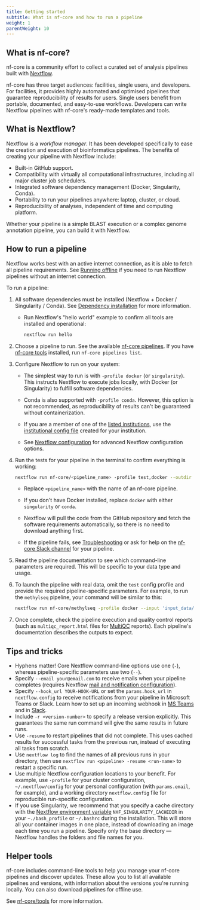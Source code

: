 ```yaml
---
title: Getting started
subtitle: What is nf-core and how to run a pipeline
weight: 1
parentWeight: 10
---
```


## What is nf-core?

nf-core is a community effort to collect a curated set of analysis pipelines built with [Nextflow](https://www.nextflow.io/docs/latest/index.html).

nf-core has three target audiences: facilities, single users, and developers.
For facilities, it provides highly automated and optimised pipelines that guarantee reproducibility of results for users.
Single users benefit from portable, documented, and easy-to-use workflows.
Developers can write Nextflow pipelines with nf-core's ready-made templates and tools.

## What is Nextflow?

Nextflow is a _workflow manager_.
It has been developed specifically to ease the creation and execution of bioinformatics pipelines.
The benefits of creating your pipeline with Nextflow include:

- Built-in GitHub support.
- Compatibility with virtually all computational infrastructures, including all major cluster job schedulers.
- Integrated software dependency management (Docker, Singularity, Conda).
- Portability to run your pipelines anywhere: laptop, cluster, or cloud.
- Reproducibility of analyses, independent of time and computing platform.

Whether your pipeline is a simple BLAST execution or a complex genome annotation pipeline, you can build it with Nextflow.

## How to run a pipeline

Nextflow works best with an active internet connection, as it is able to fetch all pipeline requirements. See [Running offline](offline.md) if you need to run Nextflow pipelines without an internet connection.

To run a pipeline:

1. All software dependencies must be installed (Nextflow + Docker / Singularity / Conda). See [Dependency installation](installation.md) for more information.

   - Run Nextflow's "hello world" example to confirm all tools are installed and operational:

     ```bash
     nextflow run hello
     ```

2. Choose a pipeline to run. See the available [nf-core pipelines](https://nf-co.re/pipelines). If you have [nf-core tools](https://nf-co.re/tools) installed, run `nf-core pipelines list`.

3. Configure Nextflow to run on your system:

   - The simplest way to run is with `-profile docker` (or `singularity`). This instructs Nextflow to execute jobs locally, with Docker (or Singularity) to fulfill software dependencies.

   - Conda is also supported with `-profile conda`. However, this option is not recommended, as reproducibility of results can't be guaranteed without containerization.

   - If you are a member of one of the [listed institutions](https://github.com/nf-core/configs#documentation), use the [institutional config file](https://github.com/nf-core/configs/tree/master/conf) created for your institution.

   - See [Nextflow configuration](https://nf-co.re/docs/usage/getting_started/configuration) for advanced Nextflow configuration options.

4. Run the tests for your pipeline in the terminal to confirm everything is working:

   ```bash
   nextflow run nf-core/<pipeline_name> -profile test,docker --outdir <OUTDIR>
   ```

   - Replace `<pipeline_name>` with the name of an nf-core pipeline.

   - If you don't have Docker installed, replace `docker` with either `singularity` or `conda`.

   - Nextflow will pull the code from the GitHub repository and fetch the software requirements automatically, so there is no need to download anything first.

   - If the pipeline fails, see [Troubleshooting](/docs/usage/troubleshooting/overview) or ask for help on the [nf-core Slack channel](https://nf-co.re/join) for your pipeline.

5. Read the pipeline documentation to see which command-line parameters are required. This will be specific to your data type and usage.

6. To launch the pipeline with real data, omit the `test` config profile and provide the required pipeline-specific parameters. For example, to run the `methylseq` pipeline, your command will be similar to this:

   ```bash
   nextflow run nf-core/methylseq -profile docker --input 'input_data/*.fastq.gz' --outdir myproj/results --genome GRCh38
   ```

7. Once complete, check the pipeline execution and quality control reports (such as `multiqc_report.html` files for [MultiQC](https://multiqc.info/docs/usage/pipelines/#nextflow) reports). Each pipeline's documentation describes the outputs to expect.

## Tips and tricks

- Hyphens matter! Core Nextflow command-line options use one (`-`), whereas pipeline-specific parameters use two (`--`).
- Specify `--email your@email.com` to receive emails when your pipeline completes (requires Nextflow [mail and notification configuration](https://www.nextflow.io/docs/latest/mail.html#mail-configuration)).
- Specify `--hook_url YOUR-HOOK-URL` or set the `params.hook_url` in `nextflow.config` to receive notifications from your pipeline in Microsoft Teams or Slack. Learn how to set up an incoming webhook in [MS Teams](https://learn.microsoft.com/en-us/microsoftteams/platform/webhooks-and-connectors/how-to/add-incoming-webhook?tabs=dotnet) and in [Slack](https://api.slack.com/messaging/webhooks).
- Include `-r <version-number>` to specify a release version explicitly. This guarantees the same run command will give the same results in future runs.
- Use `-resume` to restart pipelines that did not complete. This uses cached results for successful tasks from the previous run, instead of executing all tasks from scratch.
- Use `nextflow log` to find the names of all previous runs in your directory, then use `nextflow run <pipeline> -resume <run-name>` to restart a specific run.
- Use multiple Nextflow configuration locations to your benefit. For example, use `-profile` for your cluster configuration, `~/.nextflow/config` for your personal configuration (with `params.email`, for example), and a working directory `nextflow.config` file for reproducible run-specific configuration.
- If you use Singularity, we recommend that you specify a cache directory with the [Nextflow environment variable](https://www.nextflow.io/docs/latest/config.html#environment-variables) `NXF_SINGULARITY_CACHEDIR` in your `~./bash_profile` or `~/.bashrc` during the installation. This will store all your container images in one place, instead of downloading an image each time you run a pipeline. Specify only the base directory — Nextflow handles the folders and file names for you.

## Helper tools

nf-core includes command-line tools to help you manage your nf-core pipelines and discover updates.
These allow you to list all available pipelines and versions, with information about the versions you're running locally.
You can also download pipelines for offline use.

See [nf-core/tools](/docs/nf-core-tools) for more information.
